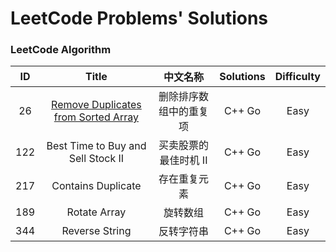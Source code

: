 # LeetCode Problems' Solutions

### LeetCode Algorithm
| ID | Title | 中文名称 | Solutions | Difficulty |
| :------: | :------: | :------: | :------: | :------: |
| 26 | [Remove Duplicates from Sorted Array](https://leetcode-cn.com/problems/remove-duplicates-from-sorted-array/description/) | 删除排序数组中的重复项 | C++ Go | Easy |
| 122 | Best Time to Buy and Sell Stock II | 买卖股票的最佳时机 II | C++ Go | Easy |
| 217 | Contains Duplicate | 存在重复元素 | C++ Go | Easy |
| 189 | Rotate Array | 旋转数组 | C++ Go | Easy |
| 344 | Reverse String | 反转字符串 | C++ Go | Easy |

